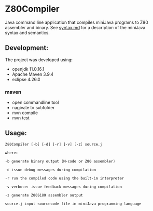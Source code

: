 # Z80Compiler
Java command line application that compiles miniJava programs to Z80 assembler and binary.
See [syntax.md](./syntax.md) for a description of the miniJava syntax and semantics.

## Development:
The project was developed using:
* openjdk 11.0.16.1
* Apache Maven 3.9.4
* eclipse 4.26.0

### maven
* open commandline tool
* nagivate to subfolder 
* mvn compile
* mvn test

## Usage:
`Z80Compiler [-b] [-d] [-r] [-v] [-z] source.j`

`where:`

`-b generate binary output (M-code or Z80 assembler)`

`-d issue debug messages during compilation`

`-r run the compiled code using the built-in interpreter`

`-v verbose: issue feedback messages during compilation`

`-z generate Z80S180 assembler output`

`source.j input sourcecode file in miniJava programming language`
